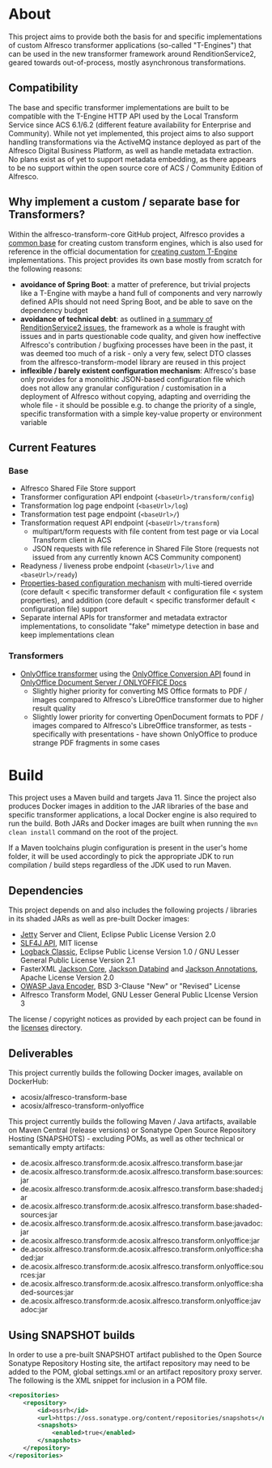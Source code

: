 # About

This project aims to provide both the basis for and specific implementations of custom Alfresco transformer applications (so-called "T-Engines") that can be used in the new transformer framework around RenditionService2, geared towards out-of-process, mostly asynchronous transformations.

## Compatibility

The base and specific transformer implementations are built to be compatible with the T-Engine HTTP API used by the Local Transform Service since ACS 6.1/6.2 (different feature availability for Enterprise and Community). While not yet implemented, this project aims to also support handling transformations via the ActiveMQ instance deployed as part of the Alfresco Digital Business Platform, as well as handle metadata extraction. No plans exist as of yet to support metadata embedding, as there appears to be no support within the open source core of ACS / Community Edition of Alfresco.

## Why implement a custom / separate base for Transformers?

Within the alfresco-transform-core GitHub project, Alfresco provides a [common base](https://github.com/Alfresco/alfresco-transform-core/tree/master/alfresco-transformer-base) for creating custom transform engines, which is also used for reference in the official documentation for [creating custom T-Engine](https://docs.alfresco.com/transform-service/latest/config/engine/) implementations. This project provides its own base mostly from scratch for the following reasons:

- **avoidance of Spring Boot**: a matter of preference, but trivial projects like a T-Engine with maybe a hand full of components and very narrowly defined APIs should not need Spring Boot, and be able to save on the dependency budget
- **avoidance of technical debt**: as outlined in [a summary of RenditionService2 issues](./docs/RenditionService2Issues.md), the framework as a whole is fraught with issues and in parts questionable code quality, and given how ineffective Alfresco's contribution / bugfixing processes have been in the past, it was deemed too much of a risk - only a very few, select DTO classes from the alfresco-transform-model library are reused in this project
- **inflexible / barely existent configuration mechanism**: Alfresco's base only provides for a monolithic JSON-based configuration file which does not allow any granular configuration / customisation in a deployment of Alfresco without copying, adapting and overriding the whole file - it should be possible e.g. to change the priority of a single, specific transformation with a simple key-value property or environment variable

## Current Features

### Base

- Alfresco Shared File Store support
- Transformer configuration API endpoint (`<baseUrl>/transform/config`)
- Transformation log page endpoint (`<baseUrl>/log`)
- Transformation test page endpoint (`<baseUrl>/`)
- Transformation request API endpoint (`<baseUrl>/transform`)
    - multipart/form requests with file content from test page or via Local Transform client in ACS
    - JSON requests with file reference in Shared File Store (requests not issued from any currently known ACS Community component)
- Readyness / liveness probe endpoint (`<baseUrl>/live` and `<baseUrl>/ready`)
- [Properties-based configuration mechanism](./docs/Configuration.md) with multi-tiered override (core default < specific transformer default < configuration file < system properties), and addition (core default < specific transformer default < configuration file) support
- Separate internal APIs for transformer and metadata extractor implementations, to consolidate "fake" mimetype detection in base and keep implementations clean

### Transformers

- [OnlyOffice transformer](./docs/OnlyOfficeTransformer.md) using the [OnlyOffice Conversion API](https://api.onlyoffice.com/editors/conversionapi) found in [OnlyOffice Document Server / ONLYOFFICE Docs](https://github.com/ONLYOFFICE/Docker-DocumentServer)
    - Slightly higher priority for converting MS Office formats to PDF / images compared to Alfresco's LibreOffice transformer due to higher result quality
    - Slightly lower priority for converting OpenDocument formats to PDF / images compared to Alfresco's LibreOffice transformer, as tests - specifically with presentations - have shown OnlyOffice to produce strange PDF fragments in some cases

# Build

This project uses a Maven build and targets Java 11. Since the project also produces Docker images in addition to the JAR libraries of the base and specific transformer applications, a local Docker engine is also required to run the build. Both JARs and Docker images are built when running the `mvn clean install` command on the root of the project.

If a Maven toolchains plugin configuration is present in the user's home folder, it will be used accordingly to pick the appropriate JDK to run compilation / build steps regardless of the JDK used to run Maven.

## Dependencies

This project depends on and also includes the following projects / libraries in its shaded JARs as well as pre-built Docker images:

- [Jetty](https://github.com/eclipse/jetty.project) Server and Client, Eclipse Public License Version 2.0
- [SLF4J API](http://www.slf4j.org/), MIT license
- [Logback Classic](http://logback.qos.ch/), Eclipse Public License Version 1.0 / GNU Lesser General Public License Version 2.1
- FasterXML [Jackson Core](https://github.com/FasterXML/jackson-core), [Jackson Databind](https://github.com/FasterXML/jackson-databind) and [Jackson Annotations](https://github.com/FasterXML/jackson-annotations), Apache License Version 2.0
- [OWASP Java Encoder](https://owasp.org/owasp-java-encoder/), BSD 3-Clause "New" or "Revised" License
- Alfresco Transform Model, GNU Lesser General Public LIcense Version 3

The license / copyright notices as provided by each project can be found in the [licenses](./licenses/) directory.

## Deliverables

This project currently builds the following Docker images, available on DockerHub:

- acosix/alfresco-transform-base
- acosix/alfresco-transform-onlyoffice

This project currently builds the following Maven / Java artifacts, available on Maven Central (release versions) or Sonatype Open Source Repository Hosting (SNAPSHOTS) - excluding POMs, as well as other technical or semantically empty artifacts:

- de.acosix.alfresco.transform:de.acosix.alfresco.transform.base:jar
- de.acosix.alfresco.transform:de.acosix.alfresco.transform.base:sources:jar
- de.acosix.alfresco.transform:de.acosix.alfresco.transform.base:shaded:jar
- de.acosix.alfresco.transform:de.acosix.alfresco.transform.base:shaded-sources:jar
- de.acosix.alfresco.transform:de.acosix.alfresco.transform.base:javadoc:jar
- de.acosix.alfresco.transform:de.acosix.alfresco.transform.onlyoffice:jar
- de.acosix.alfresco.transform:de.acosix.alfresco.transform.onlyoffice:shaded:jar
- de.acosix.alfresco.transform:de.acosix.alfresco.transform.onlyoffice:sources:jar
- de.acosix.alfresco.transform:de.acosix.alfresco.transform.onlyoffice:shaded-sources:jar
- de.acosix.alfresco.transform:de.acosix.alfresco.transform.onlyoffice:javadoc:jar

## Using SNAPSHOT builds

In order to use a pre-built SNAPSHOT artifact published to the Open Source Sonatype Repository Hosting site, the artifact repository may need to be added to the POM, global settings.xml or an artifact repository proxy server. The following is the XML snippet for inclusion in a POM file.

```xml
<repositories>
    <repository>
        <id>ossrh</id>
        <url>https://oss.sonatype.org/content/repositories/snapshots</url>
        <snapshots>
            <enabled>true</enabled>
        </snapshots>
    </repository>
</repositories>
```
